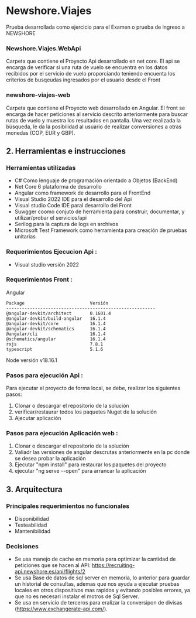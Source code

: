 # Newshore.Viajes

Prueba desarrollada como ejercicio para el Examen o prueba de ingreso a NEWSHORE

### Newshore.Viajes.WebApi
Carpeta que contiene el Proyecto Api desarrollado en net core.
El api se encarga de verificar si una ruta de vuelo se encuentra en los datos recibidos por el servicio de vuelo proporciando teniendo encuenta los criterios de busqeudas ingresados por el usuario desde el Front 

### newshore-viajes-web
Carpeta que contiene el Proyecto web desarrollado en Angular.
El front se encarga de hacer peticiones al servicio descrito anteriormente para buscar rutas de vuelo y muestra los resultados en pantalla. Una vez realizada la búsqueda, le da la posibilidad al usuario de realizar conversiones a otras monedas (COP, EUR y GBP).

## 2. Herramientas e instrucciones
### Herramientas utilizadas
- C# Como lenguaje de programación orientado a Objetos (BackEnd)
- Net Core 6 plataforma de desarrollo
- Angular como framework de desarrollo para el FrontEnd
- Visual Studio 2022 IDE para el desarrollo del Api
- Visual studio Code IDE paral desarrollo del Front
- Suwgger coomo conjuto de herramienta para construir, documentar, y utilizar/probar el servicios/api
- Serilog para la captura de logs en archivos
- Microsoft Test Framework como herramienta para creación de pruebas unitarias

### Requerimientos Ejecucion Api :
- Visual studio versión 2022
### Requerimientos Front :
Angular
```
Package                         Versión
---------------------------------------------------------
@angular-devkit/architect       0.1601.4
@angular-devkit/build-angular   16.1.4
@angular-devkit/core            16.1.4
@angular-devkit/schematics      16.1.4
@angular/cli                    16.1.4
@schematics/angular             16.1.4
rxjs                            7.8.1
typescript                      5.1.6
```
Node versión v18.16.1


### Pasos para ejecución Api :
Para ejecutar el proyecto de forma local, se debe, realizar los siguientes pasos: 
1. Clonar o descargar el repositorio de la solución
2. verificar/restaurar todos los paquetes Nuget de la solución
3. Ajecutar aplicación

### Pasos para ejecución Aplicación web :
1. Clonar o descargar el repositorio de la solución
2. Valiadr las versiones  de angular descrutas anteriormente en la pc donde se desea probar la aplicación
3. Ejecutar "npm install" para restaurar los paquetes del proyecto
4. ejecutar "ng serve --open" para arrancar la aplicación

## 3. Arquitectura 
### Principales requerimientos no funcionales
- Disponibilidad
- Testeabilidad
- Mantenibilidad

### Decisiones
- Se usa manejo de cache en memoria para optimizar la cantidad de peticiones que se hacen al API: https://recruiting-api.newshore.es/api/flights/2
- Se usa Base de datos de sql server en memoria, lo anterior para guardar un historial de consultas, ademas que nos ayuda a ejecutar pruebas locales en otros dispositivos mas rapidos y evitando posibles errores, ya que no es necesari instalar el motros de Sql Server.
- Se usa en servicio de terceros para eralizar la conversipon de divisas (https://www.exchangerate-api.com/).
